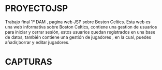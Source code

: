 # PROYECTOJSP
Trabajo final 1º DAM , pagina web JSP sobre Boston Celtics. Esta web es una web informativa sobre Boston Celtics, contiene una gestion de usuarios para iniciar y cerrar sesión, estos usuarios quedan registrados en una base de datos, también contiene una gestión de jugadores , en la cual, puedes añadir,borrar y editar jugadores.

# CAPTURAS
